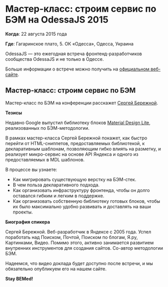 # Мастер-класс: строим сервис по БЭМ на OdessaJS 2015

**Когда**: 22 августа 2015 года

**Где**: Гагаринское плато, 5. OК «Одесса», Одесса, Украина

OdessaJS — это ежегодная встреча фронтенд-разработчиков сообщества OdessaJS и не только в Одессе.

Больше информации о встрече можно получить на [официальном веб-сайте](http://artyomtrityak.github.io/odessajs.org.ua/).

## Мастер-класс: строим сервис по БЭМ

Мастер-класс по БЭМ на конференции расскажет [Сергей Бережной](https://ru.bem.info/authors/berezhnoy-sergey/).

**Тезисы**

Недавно Google выпустил библиотеку блоков [Material Design Lite](http://www.getmdl.io/), реализованных по БЭМ-методологии.

В рамках мастер-класса Сергей Бережной покажет, как быстро перейти от HTML-сниппетов, предоставляемых библиотекой, к декларативным 
шаблонам, позволяющим гибко влиять на разметку, и реализует микро-сервис на основе API Яндекса и одного из предоставляемых в 
MDL шаблонов. 

В процессе вы узнаете:
* Как мигрировать существующую верстку на БЭМ-стек.
* В чем польза декларативного подхода.
* Как организовать инфраструктуру фронтенда, чтобы он долго оставался гибким и легким в поддержке.
* Как организовать собственную библиотеку готовых блоков, чтобы их было максимально удобно развивать и доставлять на ваши проекты.

**Биография спикера**

Сергей Бережной. Веб-разработчик в Яндексе с 2005 года. Успел поработать над Поиском, Почтой, Поиском по блогам, Я.ру, Картинками, 
Видео. Помимо этого, активно занимается развитием внутренних инструментов для создания сайтов. Со-автор методологии БЭМ.

Надеемся, что видео доклада будет доступно после встречи, и мы обязательно опубликуем его на нашем сайте.

**Stay BEMed!**
